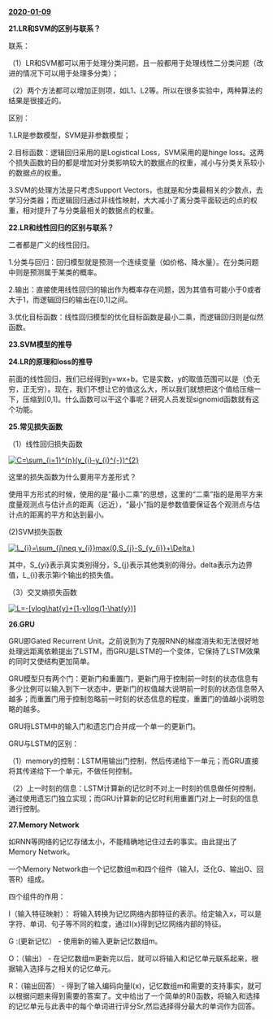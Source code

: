 <u>**2020-01-09**</u>

**21.LR和SVM的区别与联系？**

联系：

（1）LR和SVM都可以用于处理分类问题，且一般都用于处理线性二分类问题（改进的情况下可以用于处理多分类）；

（2）两个方法都可以增加正则项，如L1、L2等。所以在很多实验中，两种算法的结果是很接近的。

区别：

1.LR是参数模型，SVM是非参数模型；

2.目标函数：逻辑回归采用的是Logistical Loss，SVM采用的是hinge loss。这两个损失函数的目的都是增加对分类影响较大的数据点的权重，减小与分类关系较小的数据点的权重。

3.SVM的处理方法是只考虑Support Vectors，也就是和分类最相关的少数点，去学习分类器；而逻辑回归通过非线性映射，大大减小了离分类平面较远的点的权重，相对提升了与分类最相关的数据点的权重。

**22.LR和线性回归的区别与联系？**

二者都是广义的线性回归。

1.分类与回归：回归模型就是预测一个连续变量（如价格、降水量）。在分类问题中则是预测属于某类的概率。

2.输出：直接使用线性回归的输出作为概率存在问题，因为其值有可能小于0或者大于1，而逻辑回归的输出在[0,1]之间。

3.优化目标函数：线性回归模型的优化目标函数是最小二乘，而逻辑回归则是似然函数。

**23.SVM模型的推导**



**24.LR的原理和loss的推导**

前面的线性回归，我们已经得到y=wx+b。它是实数，y的取值范围可以是（负无穷，正无穷）。现在，我们不想让它的值这么大，所以我们就想把这个值给压缩一下，压缩到[0,1]。什么函数可以干这个事呢？研究人员发现signomid函数就有这个功能。

**25.常见损失函数**

（1）线性回归损失函数

<a href="https://www.codecogs.com/eqnedit.php?latex=C=\sum_{i=1}^{n}(y_{i}-y_{i}^{-})^{2}" target="_blank"><img src="https://latex.codecogs.com/gif.latex?C=\sum_{i=1}^{n}(y_{i}-y_{i}^{-})^{2}" title="C=\sum_{i=1}^{n}(y_{i}-y_{i}^{-})^{2}" /></a>

这里的损失函数为什么要用平方差形式？

使用平方形式的时候，使用的是“最小二乘”的思想，这里的“二乘”指的是用平方来度量观测点与估计点的距离（远近），“最小”指的是参数值要保证各个观测点与估计点的距离的平方和达到最小。

(2)SVM损失函数

<a href="https://www.codecogs.com/eqnedit.php?latex=L_{i}=\sum_{j\neq&space;y_{i}}max(0,S_{j}-S_{y_{i}}&plus;\Delta&space;)" target="_blank"><img src="https://latex.codecogs.com/gif.latex?L_{i}=\sum_{j\neq&space;y_{i}}max(0,S_{j}-S_{y_{i}}&plus;\Delta&space;)" title="L_{i}=\sum_{j\neq y_{i}}max(0,S_{j}-S_{y_{i}}+\Delta )" /></a>

其中，S_{yi}表示真实类别得分，S_{j}表示其他类别的得分。delta表示为边界值，L_{i}表示第i个输出的损失值。

（3）交叉熵损失函数

<a href="https://www.codecogs.com/eqnedit.php?latex=L=-[ylog\hat{y}&plus;(1-y)log(1-\hat{y})]" target="_blank"><img src="https://latex.codecogs.com/gif.latex?L=-[ylog\hat{y}&plus;(1-y)log(1-\hat{y})]" title="L=-[ylog\hat{y}+(1-y)log(1-\hat{y})]" /></a>



**26.GRU**

GRU即Gated Recurrent Unit。之前说到为了克服RNN的梯度消失和无法很好地处理远距离依赖提出了LSTM，而GRU是LSTM的一个变体，它保持了LSTM效果的同时又使结构更加简单。

GRU模型只有两个门：更新门和重置门，更新门用于控制前一时刻的状态信息有多少比例可以输入到下一状态中，更新门的权值越大说明前一时刻的状态信息带入越多；而重置门用于控制忽略前一时刻的状态信息的程度，重置门的值越小说明忽略的越多。

GRU将LSTM中的输入门和遗忘门合并成一个单一的更新门。

GRU与LSTM的区别：

（1）memory的控制：LSTM用输出门控制，然后传递给下一单元；而GRU直接将其传递给下一个单元，不做任何控制。

（2）上一时刻的信息：LSTM计算新的记忆时不对上一时刻的信息做任何控制，通过使用遗忘门独立实现；而GRU计算新的记忆时利用重置门对上一时刻的信息进行控制。

**27.Memory Network**

如RNN等网络的记忆存储太小，不能精确地记住过去的事实。由此提出了Memory Network。

一个Memory Network由一个记忆数组m和四个组件（输入I，泛化G、输出O、回答R）组成。

四个组件的作用：

I（输入特征映射）： 将输入转换为记忆网络内部特征的表示。给定输入x，可以是字符、单词、句子等不同的粒度，通过I(x)得到记忆网络内部的特征。

G :(更新记忆） - 使用新的输入更新记忆数组m。

O：（输出） - 在记忆数组m更新完以后，就可以将输入和记忆单元联系起来，根据输入选择与之相关的记忆单元。

R：（输出回答） - 得到了输入编码向量I(x)，记忆数组m和需要的支持事实，就可以根据问题来得到需要的答案了。文中给出了一个简单的R()函数，将输入和选择的记忆单元与此表中的每个单词进行评分Sr,然后选择得分最大的单词作为回答。



